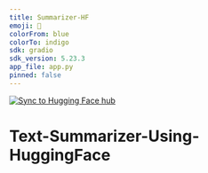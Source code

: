 ```yaml
---
title: Summarizer-HF
emoji: 🚀
colorFrom: blue
colorTo: indigo
sdk: gradio
sdk_version: 5.23.3
app_file: app.py
pinned: false
---
```

[![Sync to Hugging Face hub](https://github.com/mozaloom/hugging-face-demo/actions/workflows/main.yml/badge.svg)](https://github.com/mozaloom/hugging-face-demo/actions/workflows/main.yml)
# Text-Summarizer-Using-HuggingFace

